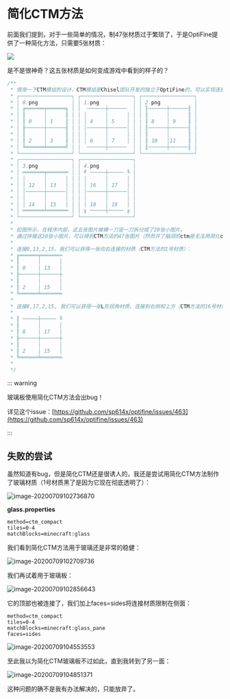 # 简化CTM方法

前面我们提到，对于一些简单的情况，制47张材质过于繁琐了，于是OptiFine提供了一种简化方法，只需要5张材质：

![](https://i.loli.net/2020/07/28/MEqVZPOyz1SdnLe.png)

是不是很神奇？这五张材质是如何变成游戏中看到的样子的？

```java
/**
 * 借用一下CTM模组的设计，CTM模组是Chisel团队开发的独立于OptiFine的，可以实现连接材质的模组：
 * ┌─────────────────┐ ┌─────────────────┐ ┌─────────────────┐
 * │ 0.png           │ │ 1.png           │ │ 2.png           │
 * │ ╔══════╤══════╗ │ │  ──────┼──────  │ │ ║──────┼──────║ │
 * │ ║      │      ║ │ │ │      │      │ │ │ ║      │      ║ │
 * │ ║ 0    │ 1    ║ │ │ │ 4    │ 5    │ │ │ ║ 8    │ 9    ║ │
 * │ ╟──────┼──────╢ │ │ │──────┼──────│ │ │ ║──────┼──────║ │
 * │ ║      │      ║ │ │ │      │      │ │ │ ║      │      ║ │
 * │ ║ 2    │ 3    ║ │ │ │ 6    │ 7    │ │ │ ║ 10   │11    ║ │
 * │ ╚══════╧══════╝ │ │  ──────┼──────  │ │ ║──────┼──────║ │
 * └─────────────────┘ └─────────────────┘ └─────────────────┘ 
 * ┌─────────────────┐ ┌─────────────────┐
 * │ 3.png           │ │ 4.png           │
 * │ ═══════╤═══════ │ │ ╝ ─────┼───── ╚ │
 * │ │      │      │ │ │ │      │      │ │
 * │ │ 12   │ 13   │ │ │ │ 16   │ 17   │ │
 * │ │──────┼──────│ │ │ │──────┼──────│ │
 * │ │      │      │ │ │ │      │      │ │
 * │ │ 14   │ 15   │ │ │ │ 18   │ 19   │ │
 * │ ═══════╧═══════ │ │ ╗ ─────┼───── ╔ │
 * └─────────────────┘ └─────────────────┘ 
 * 
 * 如图所示，在程序内部，这五张图片被横一刀竖一刀拆分成了20张小图片。
 * 通过拼接这20张小图片，可以得到CTM方法的47张图片（然而开了脑洞的ctm是无法用简化ctm方法实现的）。
 * 
 * 连接0,13,2,15，我们可以获得一张向右连接的材质（CTM方法的1号材质）：
 * ╔══════╤═══════
 * ║      │      │
 * ║ 0    │ 13   │
 * ╟──────┼──────┼
 * ║      │      │
 * ║ 2    │ 15   │
 * ╚══════╧═══════
 * 
 * 连接8,17,2,15, 我们可以获得一张L形拐角材质，连接到右侧和上方（CTM方法的16号材质）
 * 
 * ║ ─────┼───── ╚
 * ║      │      │
 * ║ 8    │ 17   │
 * ╟──────┼──────┼
 * ║      │      │
 * ║ 2    │ 15   │
 * ╚══════╧═══════
 * 
 */
```

::: warning

玻璃板使用简化CTM方法会出bug！

详见这个issue：[https://github.com/sp614x/optifine/issues/463](https://github.com/sp614x/optifine/issues/463)

:::

## 失败的尝试

虽然知道有bug，但是简化CTM还是很诱人的，我还是尝试用简化CTM方法制作了玻璃材质（1号材质黑了是因为它现在彻底透明了）：

![image-20200709102736870](https://i.loli.net/2020/07/28/h4Vt1muqas6bR7E.png)

**glass.properties**

```properties
method=ctm_compact
tiles=0-4
matchBlocks=minecraft:glass
```

我们看到简化CTM方法用于玻璃还是非常的稳健：

![image-20200709102709736](https://i.loli.net/2020/07/28/5XqORicLnowelB4.png)

我们再试着用于玻璃板：

![image-20200709102856643](https://i.loli.net/2020/07/28/gQwRABM5U71DKik.png)

它的顶部也被连接了，我们加上faces=sides将连接材质限制在侧面：

```properties
method=ctm_compact
tiles=0-4
matchBlocks=minecraft:glass_pane
faces=sides
```

![image-20200709104553553](https://i.loli.net/2020/07/28/kegdjGbQc7Fr6Nf.png)

至此我以为简化CTM玻璃板不过如此，直到我转到了另一面：

![image-20200709104851371](https://i.loli.net/2020/07/28/QBfXY3qnCvORzg2.png)

这种问题的确不是我有办法解决的，只能放弃了。

<br/><br/><Vssue/>